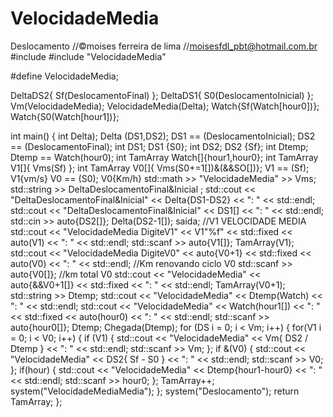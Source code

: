 # VelocidadeMedia
Deslocamento
//©moises ferreira de lima
//moisesfdl_pbt@hotmail.com.br
#include <iostream>
#include "VelocidadeMedia"

#define VelocidadeMedia;

DeltaDS2{ Sf(DeslocamentoFinal) };
DeltaDS1{ S0(DeslocamentoInicial) };
Vm(VelocidadeMedia);
VelocidadeMedia(Delta);
Watch{Sf(Watch[hour0])};
Watch{S0(Watch[hour1])};

int main()
{
	int Delta);
	Delta (DS1,DS2);
	DS1 == (DeslocamentoInicial);
	DS2 == (DeslocamentoFinal);
	int DS1;
	DS1 {S0};
	int DS2;
	DS2 {Sf};
	int Dtemp;
	Dtemp == Watch(hour0);
	int TamArray Watch[]{hour1,hour0};
	int TamArray V1[]{ Vms(Sf) };
	int TamArray V0[]{ Vms(S0+=1[])&(&&SO[])};
	V1 == (Sf);
	V1{vm/s}
	V0 == (S0);
	V0{Km/h}
	std::math >> "VelocidadeMedia" >> Vms;
	std::string >> DeltaDeslocamentoFinal&Inicial ;
	std::cout << "DeltaDeslocamentoFinal&Inicial" << Delta{DS1-DS2} << ": " << std::endl;
	std::cout << "DeltaDeslocamentoFinal&Inicial" << DS1[] << ": " << std::endl;
	std::cin >> auto{DS2[]};
	Delta(DS2-1[]);
	saida;
	//V1 VELOCIDADE MEDIA
	std::cout << "VelocidadeMedia DigiteV1" << V1"%f" << std::fixed << auto(V1) << ": " << std::endl;
	std::scanf >> auto{V1[]};
	TamArray(V1);
	std::cout << "VelocidadeMedia DigiteV0" << auto{V0+1} << std::fixed << auto(V0) << ": " << std::endl;
	//Km renovando ciclo V0
	std::scanf >> auto{V0[]};
	//km total V0
	std::cout << "VelocidadeMedia" << auto{&&V0+1[]} << std::fixed << ": " << std::endl;
	TamArray(V0+1);
	std::string >> Dtemp;
	std::cout << "VelocidadeMedia" << Dtemp(Watch) << ": " << std::endl;
	std::cout << "VelocidadeMedia" << Watch(hour1[]) << ": " << std::fixed << auto(hour0) << ": " << std::endl;
	std::scanf >> auto{hour0[]};
	Dtemp;
	Chegada(Dtemp);
	for (DS i = 0; i < Vm; i++)
	{
		for(V1 i = 0; i < V0; i++)
		{
		if (V1)
		{
		std::cout << "VelocidadeMedia" << Vm{ DS2 / Dtemp } << ": " << std::endl;
		std::scanf >> Vm;
		};
		if &(V0)
		{
		std::cout << "VelocidadeMedia" << DS2{ Sf - S0 } << ": " << std::endl;
		std::scanf >> V0;
		};
		if(hour)
		{
		std::cout << "VelocidadeMedia" << Dtemp{hour1-hour0} << ": " << std::endl;
		std::scanf >> hour0;
		};
		TamArray++;
		system("VelocidadeMediaMedia");
	};
	system("Deslocamento");
	return TamArray;
};
